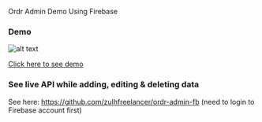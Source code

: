 Ordr Admin Demo Using Firebase

### Demo

![alt text](http://i.imgur.com/5AOo3tP.jpg "Demo")

[Click here to see demo]

### See live API while adding, editing & deleting data

See here: https://github.com/zulhfreelancer/ordr-admin-fb (need to login to Firebase account first)

[Click here to see demo]:https://www.youtube.com/watch?v=t6HOV-_TnWs
